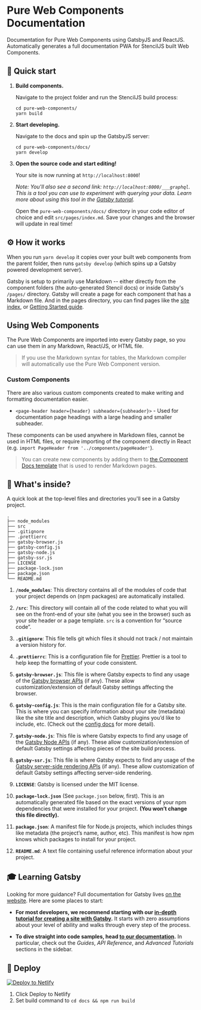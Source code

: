 # Pure Web Components Documentation

Documentation for Pure Web Components using GatsbyJS and ReactJS. Automatically generates a full documentation PWA for StencilJS built Web Components.

## 🚀 Quick start

1.  **Build components.**

    Navigate to the project folder and run the StencilJS build process:

    ```shell
    cd pure-web-components/
    yarn build
    ```

1.  **Start developing.**

    Navigate to the docs and spin up the GatsbyJS server:

    ```shell
    cd pure-web-components/docs/
    yarn develop
    ```

1.  **Open the source code and start editing!**

    Your site is now running at `http://localhost:8000`!

    _Note: You'll also see a second link: _`http://localhost:8000/___graphql`_. This is a tool you can use to experiment with querying your data. Learn more about using this tool in the [Gatsby tutorial](https://www.gatsbyjs.org/tutorial/part-five/#introducing-graphiql)._

    Open the `pure-web-components/docs/` directory in your code editor of choice and edit `src/pages/index.md`. Save your changes and the browser will update in real time!

## ⚙️ How it works

When you run `yarn develop` it copies over your built web components from the parent folder, then runs `gatsby develop` (which spins up a Gatsby powered development server).

Gatsby is setup to primarily use Markdown -- either directly from the component folders (the auto-generated Stencil docs) or inside Gatsby's `/pages/` directory. Gatsby will create a page for each component that has a Markdown file. And in the pages directory, you can find pages like the [site index](./src/pages/index.md), or [Getting Started guide](./src/pages/getting-started.md).

## Using Web Components

The Pure Web Components are imported into every Gatsby page, so you can use them in any Markdown, React/JS, or HTML file.

> If you use the Markdown syntax for tables, the Markdown compiler will automatically use the Pure Web Component version.

### Custom Components

There are also various custom components created to make writing and formatting documentation easier.

- `<page-header header={header} subheader={subheader}>` - Used for documentation page headings with a large heading and smaller subheader.

These components can be used anywhere in Markdown files, cannot be used in HTML files, or require importing of the component directly in React (e.g. `import PageHeader from '../components/pageHeader'`).

> You can create new components by adding them to [the Component Docs template](./src/templates/component-docs.js) that is used to render Markdown pages.

## 🧐 What's inside?

A quick look at the top-level files and directories you'll see in a Gatsby project.

    .
    ├── node_modules
    ├── src
    ├── .gitignore
    ├── .prettierrc
    ├── gatsby-browser.js
    ├── gatsby-config.js
    ├── gatsby-node.js
    ├── gatsby-ssr.js
    ├── LICENSE
    ├── package-lock.json
    ├── package.json
    └── README.md

1.  **`/node_modules`**: This directory contains all of the modules of code that your project depends on (npm packages) are automatically installed.

2.  **`/src`**: This directory will contain all of the code related to what you will see on the front-end of your site (what you see in the browser) such as your site header or a page template. `src` is a convention for “source code”.

3.  **`.gitignore`**: This file tells git which files it should not track / not maintain a version history for.

4.  **`.prettierrc`**: This is a configuration file for [Prettier](https://prettier.io/). Prettier is a tool to help keep the formatting of your code consistent.

5.  **`gatsby-browser.js`**: This file is where Gatsby expects to find any usage of the [Gatsby browser APIs](https://www.gatsbyjs.org/docs/browser-apis/) (if any). These allow customization/extension of default Gatsby settings affecting the browser.

6.  **`gatsby-config.js`**: This is the main configuration file for a Gatsby site. This is where you can specify information about your site (metadata) like the site title and description, which Gatsby plugins you’d like to include, etc. (Check out the [config docs](https://www.gatsbyjs.org/docs/gatsby-config/) for more detail).

7.  **`gatsby-node.js`**: This file is where Gatsby expects to find any usage of the [Gatsby Node APIs](https://www.gatsbyjs.org/docs/node-apis/) (if any). These allow customization/extension of default Gatsby settings affecting pieces of the site build process.

8.  **`gatsby-ssr.js`**: This file is where Gatsby expects to find any usage of the [Gatsby server-side rendering APIs](https://www.gatsbyjs.org/docs/ssr-apis/) (if any). These allow customization of default Gatsby settings affecting server-side rendering.

9.  **`LICENSE`**: Gatsby is licensed under the MIT license.

10. **`package-lock.json`** (See `package.json` below, first). This is an automatically generated file based on the exact versions of your npm dependencies that were installed for your project. **(You won’t change this file directly).**

11. **`package.json`**: A manifest file for Node.js projects, which includes things like metadata (the project’s name, author, etc). This manifest is how npm knows which packages to install for your project.

12. **`README.md`**: A text file containing useful reference information about your project.

## 🎓 Learning Gatsby

Looking for more guidance? Full documentation for Gatsby lives [on the website](https://www.gatsbyjs.org/). Here are some places to start:

- **For most developers, we recommend starting with our [in-depth tutorial for creating a site with Gatsby](https://www.gatsbyjs.org/tutorial/).** It starts with zero assumptions about your level of ability and walks through every step of the process.

- **To dive straight into code samples, head [to our documentation](https://www.gatsbyjs.org/docs/).** In particular, check out the _Guides_, _API Reference_, and _Advanced Tutorials_ sections in the sidebar.

## 💫 Deploy

[![Deploy to Netlify](https://www.netlify.com/img/deploy/button.svg)](https://app.netlify.com/start/deploy?repository=https://github.com/whoisryosuke/pure-web-components)

1. Click Deploy to Netlify
1. Set build command to `cd docs && npm run build`
